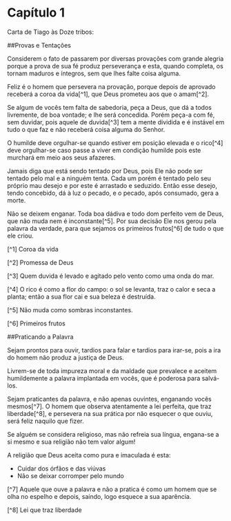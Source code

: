# Capítulo 1

Carta de Tiago às Doze tribos:

##Provas e Tentações

Considerem o fato de passarem por diversas provações com grande alegria porque a prova de sua fé produz perseverança e esta, quando completa, os tornam maduros e íntegros, sem que lhes falte coisa alguma.

Feliz é o homem que persevera na provação, porque depois de aprovado receberá a coroa da vida[^1], que Deus prometeu aos que o amam[^2].

Se algum de vocês tem falta de sabedoria, peça a Deus, que dá a todos livremente, de boa vontade; e lhe será concedida. Porém peça-a com fé, sem duvidar, pois aquele de duvida[^3] tem a mente dividida e é instável em tudo o que faz e não receberá coisa alguma do Senhor.

O humilde deve orgulhar-se quando estiver em posição elevada e o rico[^4] deve orgulhar-se caso passe a viver em condição humilde pois este murchará em meio aos seus afazeres.

Jamais diga que está sendo tentado por Deus, pois Ele não pode ser tentado pelo mal e a ninguém tenta. Cada um porém é tentado pelo seu próprio mau desejo e por este é arrastado e seduzido. Então esse desejo, tendo concebido, dá à luz o pecado, e o pecado, após consumado, gera a morte.

Não se deixem enganar. Toda boa dádiva e todo dom perfeito vem de Deus, que não muda nem é inconstante[^5]. Por sua decisão Ele nos gerou pela palavra da verdade, para que sejamos os primeiros frutos[^6] de tudo o que ele criou.

[^1] Coroa da vida

[^2] Promessa de Deus

[^3] Quem duvida é levado e agitado pelo vento como uma onda do mar.

[^4] O rico é como a flor do campo: o sol se levanta, traz o calor e seca a planta; então a sua flor cai e sua beleza é destruída.

[^5] Não muda como sombras inconstantes.

[^6] Primeiros frutos

##Praticando a Palavra

Sejam prontos para ouvir, tardios para falar e tardios para irar-se, pois a ira do homem não produz a justiça de Deus.

Livrem-se de toda impureza moral e da maldade que prevalece e aceitem humildemente a palavra implantada em vocês, que é poderosa para salvá-los.

Sejam praticantes da palavra, e não apenas ouvintes, enganando vocês mesmos[^7]. O homem que observa atentamente a lei perfeita, que traz liberdade[^8], e persevera na sua prática por não esquecer o que ouviu, será feliz naquilo que fizer.

Se alguém se considera religioso, mas não refreia sua língua, engana-se a si mesmo e sua religião não tem valor algum!

A religião que Deus aceita como pura e imaculada é esta:
* Cuidar dos órfãos e das viúvas
* Não se deixar corromper pelo mundo

[^7] Aquele que ouve a palavra e não a pratica é como um homem que se olha no espelho e depois, saindo, logo esquece a sua aparência.

[^8] Lei que traz liberdade